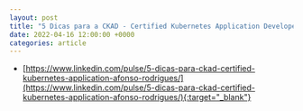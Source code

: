 ```yaml
---
layout: post
title: "5 Dicas para a CKAD - Certified Kubernetes Application Developer"
date: 2022-04-16 12:00:00 +0000
categories: article
---
```


- [https://www.linkedin.com/pulse/5-dicas-para-ckad-certified-kubernetes-application-afonso-rodrigues/](https://www.linkedin.com/pulse/5-dicas-para-ckad-certified-kubernetes-application-afonso-rodrigues/){:target="_blank"}
